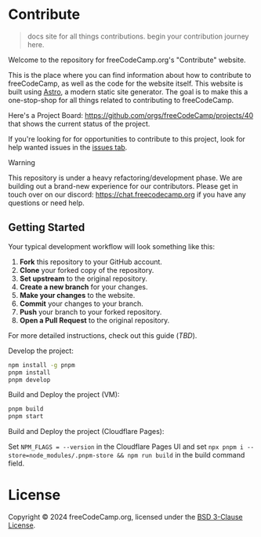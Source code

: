# Contribute

> docs site for all things contributions. begin your contribution journey here.

Welcome to the repository for freeCodeCamp.org's "Contribute" website.

This is the place where you can find information about how to contribute to freeCodeCamp, as well as the code for the website itself. This website is built using [Astro](https://astro.build/), a modern static site generator. The goal is to make this a one-stop-shop for all things related to contributing to freeCodeCamp.

Here's a Project Board: https://github.com/orgs/freeCodeCamp/projects/40 that shows the current status of the project.

If you're looking for for opportunities to contribute to this project, look for help wanted issues in the [issues tab](https://github.com/freeCodeCamp/contribute/issues).

> [!WARNING]
> This repository is under a heavy refactoring/development phase. We are building out a brand-new experience for our contributors. Please get in touch over on our discord: https://chat.freecodecamp.org if you have any questions or need help.

## Getting Started

Your typical development workflow will look something like this:

1. **Fork** this repository to your GitHub account.
2. **Clone** your forked copy of the repository.
3. **Set upstream** to the original repository.
4. **Create a new branch** for your changes.
5. **Make your changes** to the website.
6. **Commit** your changes to your branch.
7. **Push** your branch to your forked repository.
8. **Open a Pull Request** to the original repository.

For more detailed instructions, check out this guide (_TBD_).

Develop the project:

```bash
npm install -g pnpm
pnpm install
pnpm develop
```

Build and Deploy the project (VM):

```bash
pnpm build
pnpm start
```

Build and Deploy the project (Cloudflare Pages):

Set `NPM_FLAGS = --version` in the Cloudflare Pages UI and set `npx pnpm i --store=node_modules/.pnpm-store && npm run build` in the build command field.

# License

Copyright © 2024 freeCodeCamp.org, licensed under the [BSD 3-Clause License](LICENSE).
